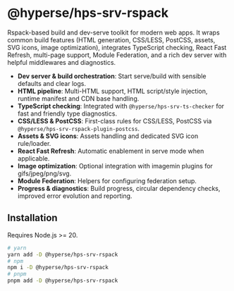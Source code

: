 # @hyperse/hps-srv-rspack

Rspack-based build and dev-serve toolkit for modern web apps. It wraps common build features (HTML generation, CSS/LESS, PostCSS, assets, SVG icons, image optimization), integrates TypeScript checking, React Fast Refresh, multi-page support, Module Federation, and a rich dev server with helpful middlewares and diagnostics.

- **Dev server & build orchestration**: Start serve/build with sensible defaults and clear logs.
- **HTML pipeline**: Multi-HTML support, HTML script/style injection, runtime manifest and CDN base handling.
- **TypeScript checking**: Integrated with `@hyperse/hps-srv-ts-checker` for fast and friendly type diagnostics.
- **CSS/LESS & PostCSS**: First-class rules for CSS/LESS, PostCSS via `@hyperse/hps-srv-rspack-plugin-postcss`.
- **Assets & SVG icons**: Assets handling and dedicated SVG icon rule/loader.
- **React Fast Refresh**: Automatic enablement in serve mode when applicable.
- **Image optimization**: Optional integration with imagemin plugins for gifs/jpeg/png/svg.
- **Module Federation**: Helpers for configuring federation setup.
- **Progress & diagnostics**: Build progress, circular dependency checks, improved error evolution and reporting.

## Installation

Requires Node.js >= 20.

```bash
# yarn
yarn add -D @hyperse/hps-srv-rspack
# npm
npm i -D @hyperse/hps-srv-rspack
# pnpm
pnpm add -D @hyperse/hps-srv-rspack
```
